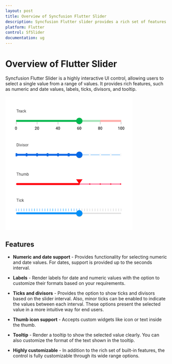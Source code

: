 ```yaml
---
layout: post
title: Overview of Syncfusion Flutter Slider
description: Syncfusion Flutter slider provides a rich set of features such as support for numeric and date values, tooltip, labels, and ticks.
platform: Flutter
control: SfSlider
documentation: ug
---
```


# Overview of Flutter Slider

Syncfusion Flutter Slider is a highly interactive UI control, allowing users to select a single value from a range of values. It provides rich features, such as numeric and date values, labels, ticks, divisors, and tooltip.

![Slider overview](images/overview/slider-overview.png)

## Features

* **Numeric and date support** - Provides functionality for selecting numeric and date values. For dates, support is provided up to the seconds interval.

* **Labels** - Render labels for date and numeric values with the option to customize their formats based on your requirements.

* **Ticks and divisors** - Provides the option to show ticks and divisors based on the slider interval. Also, minor ticks can be enabled to indicate the values between each interval. These options present the selected value in a more intuitive way for end users.

* **Thumb icon support** - Accepts custom widgets like icon or text inside the thumb.

* **Tooltip** - Render a tooltip to show the selected value clearly. You can also customize the format of the text shown in the tooltip.

* **Highly customizable** - In addition to the rich set of built-in features, the control is fully customizable through its wide range options.

